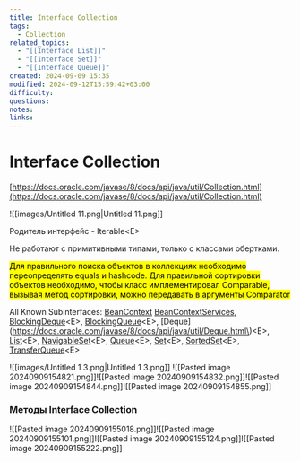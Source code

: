 ```yaml
---
title: Interface Collection
tags:
  - Collection
related_topics:
  - "[[Interface List]]"
  - "[[Interface Set]]"
  - "[[Interface Queue]]"
created: 2024-09-09 15:35
modified: 2024-09-12T15:59:42+03:00
difficulty: 
questions: 
notes: 
links: 
---
```

# Interface Collection

[https://docs.oracle.com/javase/8/docs/api/java/util/Collection.html](https://docs.oracle.com/javase/8/docs/api/java/util/Collection.html)

![[images/Untitled 11.png|Untitled 11.png]]

Родитель интерфейс - Iterable\<E>

Не работают с примитивными типами, только с классами обертками.

<mark class="hltr-yellow">Для правильного поиска объектов в коллекциях необходимо переопределять equals и hashcode.
</mark>
<mark class="hltr-green2">Для правильной сортировки объектов необходимо, чтобы класс имплементировал Comparable, вызывая метод сортировки, можно передавать в аргументы Comparator</mark>

  

All Known Subinterfaces:
[BeanContext](https://docs.oracle.com/javase/8/docs/api/java/beans/beancontext/BeanContext.html)
[BeanContextServices](https://docs.oracle.com/javase/8/docs/api/java/beans/beancontext/BeanContextServices.html), 
[BlockingDeque](https://docs.oracle.com/javase/8/docs/api/java/util/concurrent/BlockingDeque.html)\<E>, [BlockingQueue](https://docs.oracle.com/javase/8/docs/api/java/util/concurrent/BlockingQueue.html)\<E>, [Deque](https://docs.oracle.com/javase/8/docs/api/java/util/Deque.html\)\<E>, [List](https://docs.oracle.com/javase/8/docs/api/java/util/List.html)\<E>, [NavigableSet](https://docs.oracle.com/javase/8/docs/api/java/util/NavigableSet.html)\<E>, [Queue](https://docs.oracle.com/javase/8/docs/api/java/util/Queue.html)\<E>, [Set](https://docs.oracle.com/javase/8/docs/api/java/util/Set.html)\<E>, [SortedSet](https://docs.oracle.com/javase/8/docs/api/java/util/SortedSet.html)\<E>, [TransferQueue](https://docs.oracle.com/javase/8/docs/api/java/util/concurrent/TransferQueue.html)\<E>

![[images/Untitled 1 3.png|Untitled 1 3.png]]
![[Pasted image 20240909154821.png]]![[Pasted image 20240909154832.png]]![[Pasted image 20240909154844.png]]![[Pasted image 20240909154855.png]]

### Методы Interface Collection
![[Pasted image 20240909155018.png]]![[Pasted image 20240909155101.png]]![[Pasted image 20240909155124.png]]![[Pasted image 20240909155222.png]]